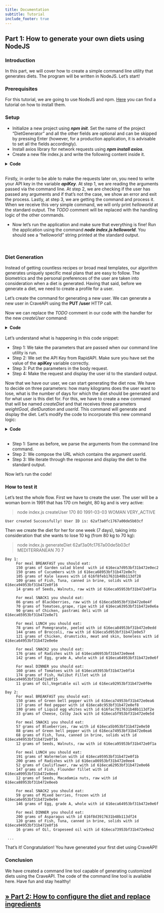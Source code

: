 ```yaml
---
title: Documentation
subtitle: Tutorial
include_footer: true 
---
```



## Part 1: How to generate your own diets using NodeJS

### Introduction

In this part, we will cover how to create a simple command line utility that generates diets. The program will be written in NodeJS. Let’s start!

### Prerequisites
For this tutorial, we are going to use NodeJS and npm. [Here](https://nodejs.dev/learn/how-to-install-nodejs) you can find a tutorial on how to install them.

### Setup
* Initialize a new project using ***npm init***. Set the name of the project “DietGenerator” and all the other fields are optional and can be skipped by pressing Enter (however, for a production application, it is advisable to set all the fields accordingly).
* Install axios library for network requests using ***npm install axios***.
* Create a new file index.js and write the following content inside it.
<details>
<summary style="font-weight: bold; cursor: pointer;">Code</summary>

```Javascript
const axios = require("axios");
	
	// Step 0
	const apiKey = "TODO: Replace with your API key";

	(async () => {
		// Step 1
		const args = process.argv.slice(2);

		// Step 2
		if (args.length === 0) {
			console.error("Wrong arguments!");
			return;
		}

		// Step 3
		const command = args[0];

		if (command === "helloworld") {
			console.log("helloworld")
		}
		// TODO
		// else if {}

	})()
```
</details>
<br>

Firstly, in order to be able to make the requests later on, you need to write your API key in the variable ***apiKey***. At step 1, we are reading the arguments passed via the command line. At step 2, we are checking if the user has passed any arguments and if that’s not the case, we show an error and exit the process. Lastly, at step 3, we are getting the command and process it. When we receive this very simple command, we will only print *helloworld* at the standard output. The *TODO*  comment will be replaced with the handling logic of the other commands.

* Now let’s run the application and make sure that everything is fine! Run the application using the command ***node index.js helloworld***. You should see a “helloworld” string printed at the standard output.

<br>

### Diet Generation
Instead of getting countless recipes or broad meal templates, our algorithm generates uniquely specific meal plans that are easy to follow. The biometrics and the personal preferences of the user are taken into consideration when a diet is generated. Having that said, before we generate a diet, we need to create a profile for a user.

Let’s create the command for generating a new user. We can generate a new user in CraveAPI using the **PUT /user** HTTP call.

Now we can replace the *TODO* comment in our code with the handler for the new *createUser* command:
<details>
<summary style="font-weight: bold; cursor: pointer;">Code</summary>

```Javascript
else if (command === "createUser") {
		// Step 1
		const [height, weight, dateOfBirth, sex, activityLevel] = args.slice(1)
		const options = {
			method: 'POST',
			url: 'https://crave-api.p.rapidapi.com/user',
			headers: {
				'content-type': 'application/json',
				// Step 2
				'X-RapidAPI-Key': apiKey,
				'X-RapidAPI-Host': 'crave-api.p.rapidapi.com'
			},
			// Step 3
			data: JSON.stringify({
				"height": parseInt(height),
				"weight": parseInt(weight),
				"dateOfBirth": dateOfBirth,
				"sex": sex,
				"activityLevel": activityLevel
			})
		};

		// Step 4
		const response = await axios.request(options).catch((error) => console.log(error.response));
		console.log("User created Successfully! User ID is:", response.data.id);
  }
```
</details>
<br>
Let’s understand what is happening in this code snippet:

* Step 1: We take the parameters that are passed when our command line utility is run.
* Step 2: We set the API Key from RapidAPI. Make sure you have set the value of the **apiKey** variable correctly.
* Step 3: Put the parameters in the body request.
* Step 4: Make the request and display the user id to the standard output.

Now that we have our user, we can start generating the diet now. We have to decide on three parameters: how many kilograms does the user want to lose, what is the number of days for which the diet should be generated and for what user is this diet for. For this, we have to create a new command that will be named *createDiet* and that receives three parameters *weightGoal*, *dietDuration* and *userId*. This command will generate and display the diet. Let’s modify the code to incorporate this new command logic:

<details>
<summary style="font-weight: bold; cursor: pointer;">Code</summary>

```Javascript
else if (command === "generateDiet") {
		// Step 1
		const [userId, dietType, weightGoal, dietDuration] = args.slice(1)
		const options = {
			method: 'PUT',
			// Step 2
			url: 'https://crave-api.p.rapidapi.com/user/'+ userId +'/diet',
			headers: {
				'content-type': 'application/json',
				'X-RapidAPI-Key': apiKey,
				'X-RapidAPI-Host': 'crave-api.p.rapidapi.com'
			},
			data: JSON.stringify({
				"dietType": dietType,
				"weightGoal": weightGoal,
				"dietDuration": dietDuration
			}),
		};

		const response = await axios.request(options)
			.catch(function (error) {
				console.error(error);
			});

		// Step 3
		dailyPlan.forEach((plan, index) => {
			console.log(`Day ${index + 1}:`)
			for (const meal of plan.meals) {
				console.log(`   For meal ${meal.type} you should eat:`);
				for (const ingredient of meal.ingredients) {
					console.log(`   ${ingredient.quantity} grams of ${ingredient.name} with id ${ingredient.id}`);
				}
				console.log("");
			}
		});
	}
```
</details>
<br>

* Step 1: Same as before, we parse the arguments from the command line command.
* Step 2: We compose the URL which contains the argument userId.
* Step 3: We iterate through the response and display the diet to the standard output.

Now let’s run the code!

### How to test it
Let’s test the whole flow. First we have to create the user. The user will be a woman born in 1991 that has 170 cm height, 80 kg and is very active:

> node index.js createUser 170 80 1991-03-03 WOMAN VERY_ACTIVE

    User created Successfully! User ID is: 62af3a0fc1767a00de5b03cf

Then we create the diet for her for one week (7 days), taking into consideration that she wants to lose 10 kg (from 80 kg to 70 kg):

> node index.js generateDiet 62af3a0fc1767a00de5b03cf MEDITERRANEAN 70 7

    Day 1:
		 For meal BREAKFAST you should eat:
		 150 grams of Garden salad blend  with id 616eca7d953bf31b472e0ec2
		 150 grams of Cucumbers with id 616eca68953bf31b472e0e7c
		 105 grams of Kale leaves with id 616f8feb17631b48b113df28
		 109 grams of Fish, Tuna, canned in brine, solids with id 616eca94953bf31b472e0f16
		 14 grams of Seeds, Walnuts, raw with id 616eca95953bf31b472e0f1a

		 For meal SNACK1 you should eat:
		 86 grams of Blackberries, raw with id 616eca5b953bf31b472e0e4f
		 70 grams of Tomatoes,grape, ripe with id 616eca63953bf31b472e0e6a
		 90 grams of Chicken, pastrami deli with id 616eca65953bf31b472e0e71

		 For meal LUNCH you should eat:
		 78 grams of Pomegranate, peeled with id 616eca84953bf31b472e0edd
		 144 grams of Broccoli, raw with id 616eca5d953bf31b472e0e57
		 121 grams of Chicken, drumsticks, meat and skin, boneless with id 616eca64953bf31b472e0e6e

		 For meal SNACK2 you should eat:
		 176 grams of Radishes with id 616eca86953bf31b472e0ee4
		 142 grams of Egg, grade A, whole with id 616eca64953bf31b472e0e6f

		 For meal DINNER you should eat:
		 160 grams of Tomatoes with id 616eca93953bf31b472e0f14
		 174 grams of Fish, Halibut Fillet with id 616eca94953bf31b472e0f15
		 11 grams of Oil,Vegetable oil with id 616eca92953bf31b472e0f0e

	Day 2:
		 For meal BREAKFAST you should eat:
		 150 grams of Green bell pepper with id 616eca74953bf31b472e0ea6
		 117 grams of Red pepper with id 616eca8c953bf31b472e0ef8
		 180 grams of Liquid egg whites with id 616fac7017631b48b113df2e
		 33 grams of Cheese, Colby Jack with id 616eca5f953bf31b472e0e5d

		 For meal SNACK1 you should eat:
		 57 grams of Blueberries, raw with id 616eca5b953bf31b472e0e50
		 88 grams of Green bell pepper with id 616eca74953bf31b472e0ea6
		 68 grams of Fish, Tuna, canned in brine, solids with id 616eca94953bf31b472e0f16
		 12 grams of Seeds, Walnuts, raw with id 616eca95953bf31b472e0f1a

		 For meal LUNCH you should eat:
		 191 grams of Watermelon with id 616eca95953bf31b472e0f1b
		 200 grams of Radishes with id 616eca86953bf31b472e0ee4
		 52 grams of Cauliflower, raw with id 616eca62953bf31b472e0e66
		 147 grams of Fish, Flounder fillet with id 616eca89953bf31b472e0eed
		 12 grams of Seeds, Macadamia nuts, raw with id 616eca88953bf31b472e0eeb

		 For meal SNACK2 you should eat:
		 59 grams of Mixed berries, frozen with id 616eca6e953bf31b472e0e94
		 146 grams of Egg, grade A, whole with id 616eca64953bf31b472e0e6f

		 For meal DINNER you should eat:
		 200 grams of Asparagus with id 616f8d3917631b48b113df24
		 120 grams of Fish, Tuna, canned in brine, solids with id 616eca94953bf31b472e0f16
		 16 grams of Oil, Grapeseed oil with id 616eca73953bf31b472e0ea2

     ...

That’s it! Congratulation! You have generated your first diet using CraveAPI!

### Conclusion

We have created a command line tool capable of generating customized diets using the CraveAPI. The code of the command line tool is available here. Have fun and stay healthy!


## [ &raquo; Part 2: How to configure the diet and replace ingredients](/doc_part2)
